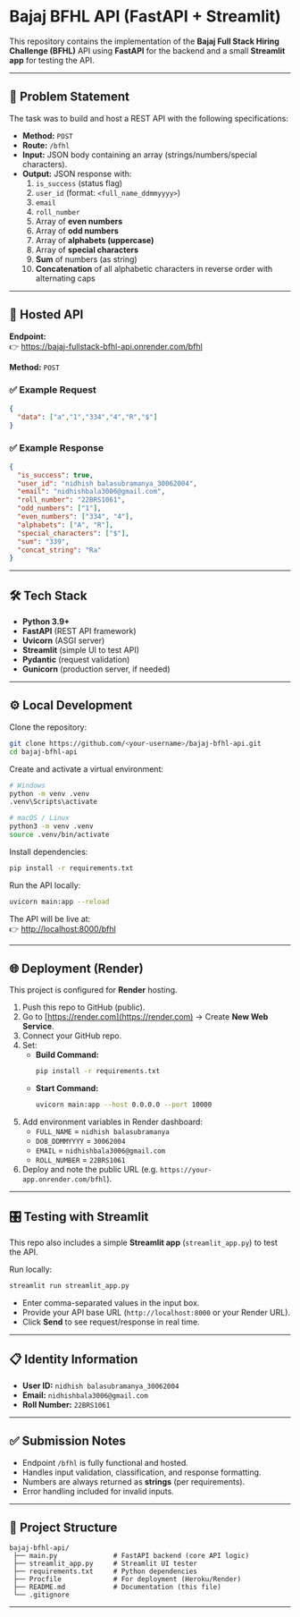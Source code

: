 # Bajaj BFHL API (FastAPI + Streamlit)

This repository contains the implementation of the **Bajaj Full Stack Hiring Challenge (BFHL)** API using **FastAPI** for the backend and a small **Streamlit app** for testing the API.

---

## 📌 Problem Statement

The task was to build and host a REST API with the following specifications:

- **Method:** `POST`  
- **Route:** `/bfhl`  
- **Input:** JSON body containing an array (strings/numbers/special characters).  
- **Output:** JSON response with:  
  1. `is_success` (status flag)  
  2. `user_id` (format: `<full_name_ddmmyyyy>`)  
  3. `email`  
  4. `roll_number`  
  5. Array of **even numbers**  
  6. Array of **odd numbers**  
  7. Array of **alphabets (uppercase)**  
  8. Array of **special characters**  
  9. **Sum** of numbers (as string)  
  10. **Concatenation** of all alphabetic characters in reverse order with alternating caps  

---

## 🚀 Hosted API

**Endpoint:**  
👉 https://bajaj-fullstack-bfhl-api.onrender.com/bfhl
 

**Method:** `POST`  

### ✅ Example Request

```json
{
  "data": ["a","1","334","4","R","$"]
}
```

### ✅ Example Response

```json
{
  "is_success": true,
  "user_id": "nidhish balasubramanya_30062004",
  "email": "nidhishbala3006@gmail.com",
  "roll_number": "22BRS1061",
  "odd_numbers": ["1"],
  "even_numbers": ["334", "4"],
  "alphabets": ["A", "R"],
  "special_characters": ["$"],
  "sum": "339",
  "concat_string": "Ra"
}
```

---

## 🛠️ Tech Stack

- **Python 3.9+**
- **FastAPI** (REST API framework)  
- **Uvicorn** (ASGI server)  
- **Streamlit** (simple UI to test API)  
- **Pydantic** (request validation)  
- **Gunicorn** (production server, if needed)  

---

## ⚙️ Local Development

Clone the repository:

```bash
git clone https://github.com/<your-username>/bajaj-bfhl-api.git
cd bajaj-bfhl-api
```

Create and activate a virtual environment:

```bash
# Windows
python -m venv .venv
.venv\Scripts\activate

# macOS / Linux
python3 -m venv .venv
source .venv/bin/activate
```

Install dependencies:

```bash
pip install -r requirements.txt
```

Run the API locally:

```bash
uvicorn main:app --reload
```

The API will be live at:  
👉 [http://localhost:8000/bfhl](http://localhost:8000/bfhl)

---

## 🌐 Deployment (Render)

This project is configured for **Render** hosting.

1. Push this repo to GitHub (public).  
2. Go to [https://render.com](https://render.com) → Create **New Web Service**.  
3. Connect your GitHub repo.  
4. Set:
   - **Build Command:**  
     ```bash
     pip install -r requirements.txt
     ```
   - **Start Command:**  
     ```bash
     uvicorn main:app --host 0.0.0.0 --port 10000
     ```
5. Add environment variables in Render dashboard:  
   - `FULL_NAME` = `nidhish balasubramanya`  
   - `DOB_DDMMYYYY` = `30062004`  
   - `EMAIL` = `nidhishbala3006@gmail.com`  
   - `ROLL_NUMBER` = `22BRS1061`  
6. Deploy and note the public URL (e.g. `https://your-app.onrender.com/bfhl`).  

---

## 🎛️ Testing with Streamlit

This repo also includes a simple **Streamlit app** (`streamlit_app.py`) to test the API.

Run locally:

```bash
streamlit run streamlit_app.py
```

- Enter comma-separated values in the input box.  
- Provide your API base URL (`http://localhost:8000` or your Render URL).  
- Click **Send** to see request/response in real time.  

---

## 📋 Identity Information

- **User ID:** `nidhish balasubramanya_30062004`  
- **Email:** `nidhishbala3006@gmail.com`  
- **Roll Number:** `22BRS1061`  

---

## ✅ Submission Notes

- Endpoint `/bfhl` is fully functional and hosted.  
- Handles input validation, classification, and response formatting.  
- Numbers are always returned as **strings** (per requirements).  
- Error handling included for invalid inputs.  

---

## 📂 Project Structure

```
bajaj-bfhl-api/
 ├── main.py              # FastAPI backend (core API logic)
 ├── streamlit_app.py     # Streamlit UI tester
 ├── requirements.txt     # Python dependencies
 ├── Procfile             # For deployment (Heroku/Render)
 ├── README.md            # Documentation (this file)
 └── .gitignore
```

---

